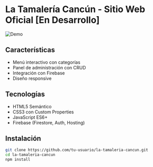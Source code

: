 # La Tamalería Cancún - Sitio Web Oficial [En Desarrollo]

![Demo](public/img/screenshot.jpg)

## Características
- Menú interactivo con categorías
- Panel de administración con CRUD
- Integración con Firebase
- Diseño responsive

## Tecnologías
- HTML5 Semántico
- CSS3 con Custom Properties
- JavaScript ES6+
- Firebase (Firestore, Auth, Hosting)

## Instalación
```bash
git clone https://github.com/tu-usuario/la-tamaleria-cancun.git
cd la-tamaleria-cancun
npm install
